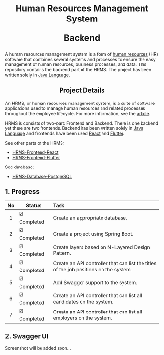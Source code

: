 # <p align="center">Human Resources Management System</p> <p align="center">Backend</p>

A human resources management system  is a form of [human resources](https://en.wikipedia.org/wiki/Human_resources) (HR) software that combines several systems and processes to ensure the easy management of human resources, business processes, and data. This repository contains the backend part of the HRMS. The project has been written solely in [Java Language](https://www.java.com/).

## <p align="center">Project Details</p>

An HRMS, or human resources management system, is a suite of software applications used to manage human resources and related processes throughout the employee lifecycle. For more information, see the [article](https://www.netsuite.com/portal/resource/articles/human-resources/human-resources-management-system-hrms.shtml).

HRMS is consists of two-part: Frontend and Backend. There is one backend yet there are two frontends. Backend has been written solely in [Java Language](https://www.java.com/) and frontends have been used [React](https://reactjs.org/) and [Flutter](https://flutter.dev/).

See other parts of the HRMS:
- [HRMS-Frontend-React](https://github.com/BBarisKilic/HRMS-Frontend-React)
- [HRMS-Frontend-Flutter](https://github.com/BBarisKilic/HRMS-Frontend-Flutter)

See database:
- [HRMS-Database-PostgreSQL](database)

## 1. Progress

| **No** | **Status** | **Task** |
| :-------------: | ------------- | :------------- |
| 1 | :ballot_box_with_check: &nbsp; Completed | Create an appropriate database. |
| 2 | :ballot_box_with_check: &nbsp; Completed | Create a project using Spring Boot. |
| 3 | :ballot_box_with_check: &nbsp; Completed | Create layers based on N-Layered Design Pattern. |
| 4 | :ballot_box_with_check: &nbsp; Completed | Create an API controller that can list the titles of the job positions on the system. |
| 5 | :ballot_box_with_check: &nbsp; Completed | Add Swagger support to the system. |
| 6 | :ballot_box_with_check: &nbsp; Completed | Create an API controller that can list all candidates on the system. |
| 7 | :ballot_box_with_check: &nbsp; Completed | Create an API controller that can list all employers on the system. |

## 2. Swagger UI

Screenshot will be added soon...